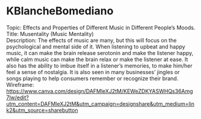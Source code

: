 # KBlancheBomediano
Topic: Effects and Properties of Different Music in Different People’s Moods.
Title: Musentality (Music Mentality) 
<br>
Description: The effects of music are many, but this will focus on the psychological and mental side of it. When listening to upbeat and happy music, it can make the brain release serotonin and make the listener happy, while calm music can make the brain relax or make the listener at ease. It also has the ability to imbue itself in a listener’s memories, to make him/her feel a sense of nostalgia. It is also seen in many businesses’ jingles or songs playing to help consumers remember or recognize their brand.
<br>
Wireframe: https://www.canva.com/design/DAFMleXJ2tM/KEWeZDKYASWHQs36Amg7lw/edit?utm_content=DAFMleXJ2tM&utm_campaign=designshare&utm_medium=link2&utm_source=sharebutton
